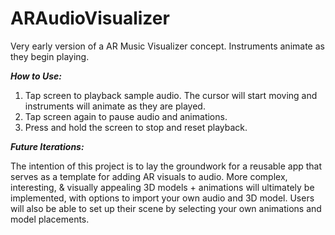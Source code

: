 # ARAudioVisualizer
Very early version of a AR Music Visualizer concept. Instruments animate as they begin playing.
 
___How to Use:___

1) Tap screen to playback sample audio. The cursor will start moving and instruments will animate as they are played.
2) Tap screen again to pause audio and animations.
3) Press and hold the screen to stop and reset playback.



___Future Iterations:___

The intention of this project is to lay the groundwork for a reusable app that serves as a template for adding AR visuals to audio. More complex, interesting, & visually appealing 3D models + animations will ultimately be implemented, with options to import your own audio and 3D model. Users will also be able to set up their scene by selecting your own animations and model placements.
